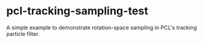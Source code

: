 pcl-tracking-sampling-test
==========================

A simple example to demonstrate rotation-space sampling in PCL's tracking particle filter.
